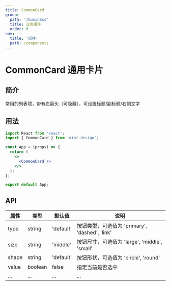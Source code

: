 ```yaml
---
title: CommonCard
group:
  path: '/business'
  title: 业务组件
  order: 0
nav:
  title: '组件'
  path: /components
---
```


# CommonCard 通用卡片

## 简介

常用的列表项，带有右箭头（可隐藏），可设置标题/副标题/右侧文字

## 用法

```jsx
import React from 'react';
import { CommonCard } from 'miot-design';

const App = (props) => {
  return (
    <>
      <CommonCard />
    </>
  );
};

export default App;
```

## API

| 属性  | 类型    | 默认值    | 说明                                           |
| ----- | ------- | --------- | ---------------------------------------------- |
| type  | string  | 'default' | 按钮类型，可选值为 'primary', 'dashed', 'link' |
| size  | string  | 'middle'  | 按钮尺寸，可选值为 'large', 'middle', 'small'  |
| shape | string  | 'default' | 按钮形状，可选值为 'circle', 'round'           |
| value | boolean | false     | 指定当前是否选中                               |
| ...   | ...     | ...       | ...                                            |
